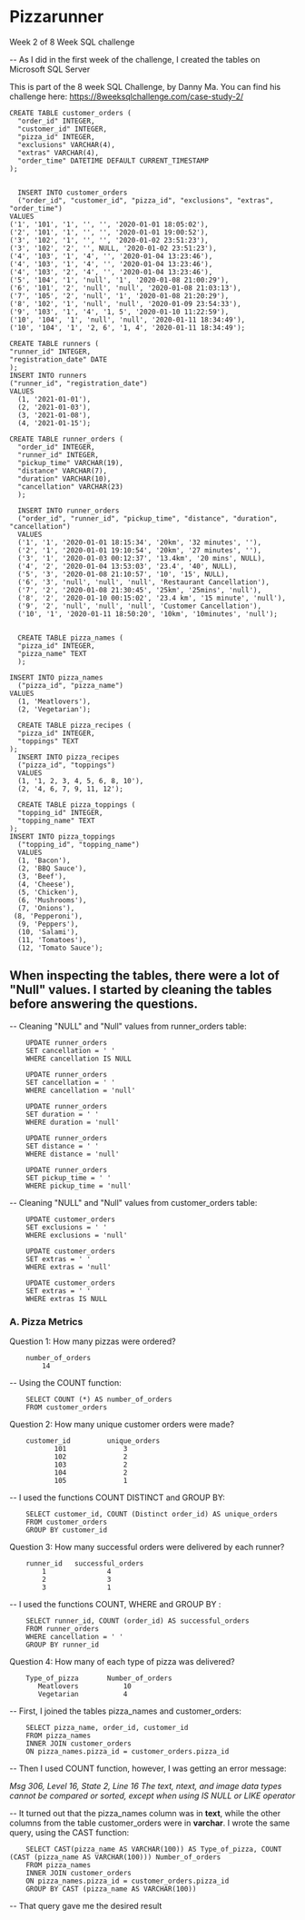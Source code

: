 # Pizzarunner
Week 2 of 8 Week SQL challenge

-- As I did in the first week of the challenge, I created the tables on Microsoft SQL Server

This is part of the 8 week SQL Challenge, by Danny Ma. You can find his challenge here:
https://8weeksqlchallenge.com/case-study-2/

    CREATE TABLE customer_orders (
      "order_id" INTEGER,
      "customer_id" INTEGER,
      "pizza_id" INTEGER,
      "exclusions" VARCHAR(4),
      "extras" VARCHAR(4),
      "order_time" DATETIME DEFAULT CURRENT_TIMESTAMP
    );


      INSERT INTO customer_orders
      ("order_id", "customer_id", "pizza_id", "exclusions", "extras", "order_time")
    VALUES
    ('1', '101', '1', '', '', '2020-01-01 18:05:02'),
    ('2', '101', '1', '', '', '2020-01-01 19:00:52'),
    ('3', '102', '1', '', '', '2020-01-02 23:51:23'),
    ('3', '102', '2', '', NULL, '2020-01-02 23:51:23'),
    ('4', '103', '1', '4', '', '2020-01-04 13:23:46'),
    ('4', '103', '1', '4', '', '2020-01-04 13:23:46'),
    ('4', '103', '2', '4', '', '2020-01-04 13:23:46'),
    ('5', '104', '1', 'null', '1', '2020-01-08 21:00:29'),
    ('6', '101', '2', 'null', 'null', '2020-01-08 21:03:13'),
    ('7', '105', '2', 'null', '1', '2020-01-08 21:20:29'),
    ('8', '102', '1', 'null', 'null', '2020-01-09 23:54:33'),
    ('9', '103', '1', '4', '1, 5', '2020-01-10 11:22:59'),
    ('10', '104', '1', 'null', 'null', '2020-01-11 18:34:49'),
    ('10', '104', '1', '2, 6', '1, 4', '2020-01-11 18:34:49');    

    CREATE TABLE runners (
    "runner_id" INTEGER,
    "registration_date" DATE
    );
    INSERT INTO runners
    ("runner_id", "registration_date")
    VALUES
      (1, '2021-01-01'),
      (2, '2021-01-03'),
      (3, '2021-01-08'),
      (4, '2021-01-15');

    CREATE TABLE runner_orders (
      "order_id" INTEGER,
      "runner_id" INTEGER,
      "pickup_time" VARCHAR(19),
      "distance" VARCHAR(7),
      "duration" VARCHAR(10),
      "cancellation" VARCHAR(23)
      );

      INSERT INTO runner_orders
      ("order_id", "runner_id", "pickup_time", "distance", "duration", "cancellation")
      VALUES
      ('1', '1', '2020-01-01 18:15:34', '20km', '32 minutes', ''),
      ('2', '1', '2020-01-01 19:10:54', '20km', '27 minutes', ''),
      ('3', '1', '2020-01-03 00:12:37', '13.4km', '20 mins', NULL),
      ('4', '2', '2020-01-04 13:53:03', '23.4', '40', NULL),
      ('5', '3', '2020-01-08 21:10:57', '10', '15', NULL),
      ('6', '3', 'null', 'null', 'null', 'Restaurant Cancellation'),
      ('7', '2', '2020-01-08 21:30:45', '25km', '25mins', 'null'),
      ('8', '2', '2020-01-10 00:15:02', '23.4 km', '15 minute', 'null'),
      ('9', '2', 'null', 'null', 'null', 'Customer Cancellation'),
      ('10', '1', '2020-01-11 18:50:20', '10km', '10minutes', 'null');


      CREATE TABLE pizza_names (
      "pizza_id" INTEGER,
      "pizza_name" TEXT
      );

    INSERT INTO pizza_names
      ("pizza_id", "pizza_name")
    VALUES
      (1, 'Meatlovers'),
      (2, 'Vegetarian');

      CREATE TABLE pizza_recipes (
      "pizza_id" INTEGER,
      "toppings" TEXT
    );
      INSERT INTO pizza_recipes
      ("pizza_id", "toppings")
      VALUES
      (1, '1, 2, 3, 4, 5, 6, 8, 10'),
      (2, '4, 6, 7, 9, 11, 12');

      CREATE TABLE pizza_toppings (
      "topping_id" INTEGER,
      "topping_name" TEXT
    );
    INSERT INTO pizza_toppings
      ("topping_id", "topping_name")
      VALUES
      (1, 'Bacon'),
      (2, 'BBQ Sauce'),
      (3, 'Beef'),
      (4, 'Cheese'),
      (5, 'Chicken'),
      (6, 'Mushrooms'),
      (7, 'Onions'),
     (8, 'Pepperoni'),
      (9, 'Peppers'),
      (10, 'Salami'),
      (11, 'Tomatoes'),
      (12, 'Tomato Sauce');
      
  
  
  ## When inspecting the tables, there were a lot of "Null" values. I started by cleaning the tables before answering the questions.
  
  -- Cleaning "NULL" and "Null" values from runner_orders table:
  
        UPDATE runner_orders
        SET cancellation = ' '
        WHERE cancellation IS NULL

        UPDATE runner_orders
        SET cancellation = ' '
        WHERE cancellation = 'null'

        UPDATE runner_orders
        SET duration = ' '
        WHERE duration = 'null'

        UPDATE runner_orders
        SET distance = ' '
        WHERE distance = 'null'

        UPDATE runner_orders
        SET pickup_time = ' '
        WHERE pickup_time = 'null'
        
 
 -- Cleaning "NULL" and "Null" values from customer_orders table:
 
        UPDATE customer_orders
        SET exclusions = ' '
        WHERE exclusions = 'null'

        UPDATE customer_orders
        SET extras = ' '
        WHERE extras = 'null'

        UPDATE customer_orders
        SET extras = ' '
        WHERE extras IS NULL
  
  
  ### A. Pizza Metrics
  
  Question 1: How many pizzas were ordered?
  
        number_of_orders
            14
  
  
  -- Using the COUNT function:
  
        SELECT COUNT (*) AS number_of_orders
        FROM customer_orders
        
 
 Question 2: How many unique customer orders were made?
 
        customer_id	        unique_orders
               101	            3
               102	            2
               103	            2
               104	            2
               105	            1
             
             
 -- I used the functions COUNT DISTINCT and GROUP BY:
 
        SELECT customer_id, COUNT (Distinct order_id) AS unique_orders
        FROM customer_orders
        GROUP BY customer_id
        
        
Question 3: How many successful orders were delivered by each runner?

        runner_id	successful_orders
            1	            4
            2	            3
            3	            1
            
            
 -- I used the functions COUNT, WHERE and GROUP BY :
 
        SELECT runner_id, COUNT (order_id) AS successful_orders
        FROM runner_orders
        WHERE cancellation = ' '
        GROUP BY runner_id
        

Question 4: How many of each type of pizza was delivered?

        Type_of_pizza	    Number_of_orders
           Meatlovers	        10
           Vegetarian	        4


-- First, I joined the tables pizza_names and customer_orders:

        SELECT pizza_name, order_id, customer_id
        FROM pizza_names
        INNER JOIN customer_orders
        ON pizza_names.pizza_id = customer_orders.pizza_id
        

-- Then I used COUNT function, however, I was getting an error message:

*Msg 306, Level 16, State 2, Line 16 The text, ntext, and image data types cannot be compared or sorted, except when using IS NULL or LIKE operator*


-- It turned out that the pizza_names column was in **text**, while the other columns from the table customer_orders were in **varchar**. I wrote the same query, using the CAST function:

        SELECT CAST(pizza_name AS VARCHAR(100)) AS Type_of_pizza, COUNT (CAST (pizza_name AS VARCHAR(100))) Number_of_orders
        FROM pizza_names
        INNER JOIN customer_orders
        ON pizza_names.pizza_id = customer_orders.pizza_id
        GROUP BY CAST (pizza_name AS VARCHAR(100))
        
        
 -- That query gave me the desired result







  

  
  
  
  
  
